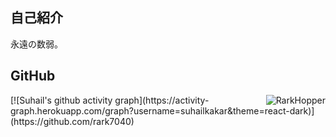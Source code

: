 ## 自己紹介
永遠の数弱。<br>

## GitHub
<a href="#suhailkakar-title">
  <img src="https://github-readme-stats.vercel.app/api?username=rark7040&show_icons=true&theme=react&count_private=true&include_all_commits=true" alt="RarkHopper" align="right" />
</a>
[![Suhail's github activity graph](https://activity-graph.herokuapp.com/graph?username=suhailkakar&theme=react-dark)](https://github.com/rark7040)
